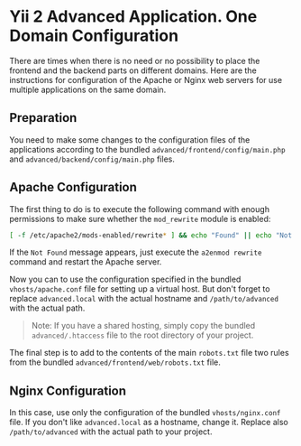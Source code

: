 Yii 2 Advanced Application. One Domain Configuration
===

There are times when there is no need or no possibility to place the frontend and the backend parts on different domains. Here are the instructions for configuration of the Apache or Nginx web servers for use multiple applications on the same domain.

Preparation
---

You need to make some changes to the configuration files of the applications according to the bundled `advanced/frontend/config/main.php` and `advanced/backend/config/main.php` files.

Apache Configuration
---

The first thing to do is to execute the following command with enough permissions to make sure whether the `mod_rewrite` module is enabled:

```bash
[ -f /etc/apache2/mods-enabled/rewrite* ] && echo "Found" || echo "Not Found"
```

If the `Not Found` message appears, just execute the `a2enmod rewrite` command and restart the Apache server.

Now you can to use the configuration specified in the bundled `vhosts/apache.conf` file for setting up a virtual host. But don't forget to replace `advanced.local` with the actual hostname and `/path/to/advanced` with the actual path.

> Note: If you have a shared hosting, simply copy the bundled `advanced/.htaccess` file to the root directory of your project.

The final step is to add to the contents of the main `robots.txt` file two rules from the bundled `advanced/frontend/web/robots.txt` file.

Nginx Configuration
---

In this case, use only the configuration of the bundled `vhosts/nginx.conf` file. If you don't like `advanced.local` as a hostname, change it. Replace also `/path/to/advanced` with the actual path to your project.
